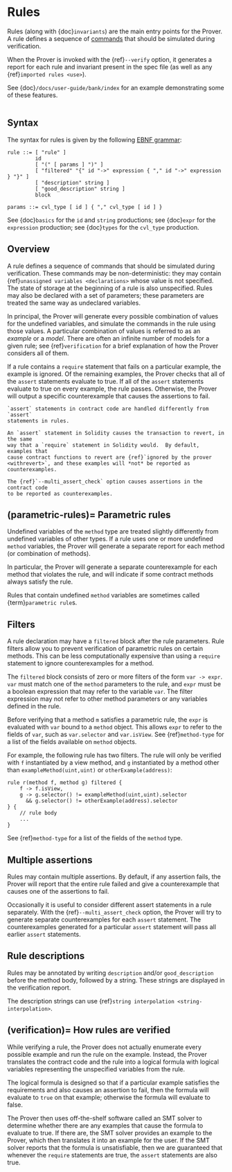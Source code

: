 Rules
=====

Rules (along with {doc}`invariants`) are the main entry points for the Prover.
A rule defines a sequence of [commands](statements) that should be simulated
during verification.

When the Prover is invoked with the {ref}`--verify` option, it generates a
report for each rule and invariant present in the spec file (as well as any
{ref}`imported rules <use>`).

See {doc}`/docs/user-guide/bank/index` for an example demonstrating some of
these features.

```{contents}
```

Syntax
------

The syntax for rules is given by the following [EBNF grammar](syntax):

```
rule ::= [ "rule" ]
         id
         [ "(" [ params ] ")" ]
         [ "filtered" "{" id "->" expression { "," id "->" expression } "}" ]
         [ "description" string ]
         [ "good_description" string ]
         block

params ::= cvl_type [ id ] { "," cvl_type [ id ] }

```

See {doc}`basics` for the `id` and `string` productions; see {doc}`expr` for the `expression`
production; see {doc}`types` for the `cvl_type` production.


Overview
--------

A rule defines a sequence of commands that should be simulated during
verification.  These commands may be non-deterministic: they may contain
{ref}`unassigned variables <declarations>` whose value is not specified.  The
state of storage at the beginning of a rule is also unspecified.  Rules may also
be declared with a set of parameters; these parameters are treated the same way
as undeclared variables.

In principal, the Prover will generate every possible combination of values for
the undefined variables, and simulate the commands in the rule using those
values.  A particular combination of values is referred to as an *example* or a
*model*.  There are often an infinite number of models for a given rule; see
{ref}`verification` for a brief explanation of how the Prover considers all of
them.

If a rule contains a `require` statement that fails on a particular example,
the example is ignored.  Of the remaining examples, the Prover checks that all
of the `assert` statements evaluate to true.  If all of the `assert` statements
evaluate to true on every example, the rule passes.  Otherwise, the Prover will
output a specific counterexample that causes the assertions to fail.

```{caution}
`assert` statements in contract code are handled differently from `assert`
statements in rules.

An `assert` statement in Solidity causes the transaction to revert, in the same
way that a `require` statement in Solidity would.  By default, examples that
cause contract functions to revert are {ref}`ignored by the prover
<withrevert>`, and these examples will *not* be reported as counterexamples.

The {ref}`--multi_assert_check` option causes assertions in the contract code
to be reported as counterexamples.
```


(parametric-rules)=
Parametric rules
----------------

Undefined variables of the `method` type are treated slightly differently from
undefined variables of other types.  If a rule uses one or more undefined
`method` variables, the Prover will generate a separate report for each method
(or combination of methods).

In particular, the Prover will generate a separate counterexample for each
method that violates the rule, and will indicate if some contract methods
always satisfy the rule.

Rules that contain undefined `method` variables are sometimes called
{term}`parametric rule`s.


Filters
-------

A rule declaration may have a `filtered` block after the rule parameters.
Rule filters allow you to prevent verification of parametric rules on certain
methods.  This can be less computationally expensive than using a `require`
statement to ignore counterexamples for a method.

The `filtered` block consists of zero or more filters of the form `var -> expr`.
`var` must match one of the `method` parameters to the rule, and `expr` must be
a boolean expression that may refer to the variable `var`.  The filter
expression may not refer to other method parameters or any variables defined in
the rule.

Before verifying that a method `m` satisfies a parametric rule, the `expr` is
evaluated with `var` bound to a `method` object.  This allows `expr` to refer
to the fields of `var`, such as `var.selector` and `var.isView`.  See
{ref}`method-type` for a list of the fields available on `method` objects.

For example, the following rule has two filters.  The rule will only be
verified with `f` instantiated by a view method, and `g` instantiated by a
method other than `exampleMethod(uint,uint)` or `otherExample(address)`:

```cvl
rule r(method f, method g) filtered {
    f -> f.isView,
    g -> g.selector() != exampleMethod(uint,uint).selector
      && g.selector() != otherExample(address).selector
} {
    // rule body
    ...
}
```

See {ref}`method-type` for a list of the fields of the `method` type.

Multiple assertions
-------------------

Rules may contain multiple assertions.  By default, if any assertion fails, the
Prover will report that the entire rule failed and give a counterexample that
causes one of the assertions to fail.

Occasionally it is useful to consider different assert statements in a rule
separately.  With the {ref}`--multi_assert_check` option, the Prover will try
to generate separate counterexamples for each `assert` statement.   The
counterexamples generated for a particular `assert` statement will pass all
earlier `assert` statements.

Rule descriptions
-----------------

Rules may be annotated by writing `description` and/or `good_description` before
the method body, followed by a string.  These strings are displayed in the
verification report.

The description strings can use {ref}`string interpolation <string-interpolation>`.

(verification)=
How rules are verified
----------------------

While verifying a rule, the Prover does not actually enumerate every possible
example and run the rule on the example.  Instead, the Prover translates the
contract code and the rule into a logical formula with logical variables
representing the unspecified variables from the rule.

The logical formula is designed so that if a particular example satisfies the
requirements and also causes an assertion to fail, then the formula will
evaluate to `true` on that example; otherwise the formula will evaluate
to false.

The Prover then uses off-the-shelf software called an SMT solver to determine
whether there are any examples that cause the formula to evaluate to true.  If
there are, the SMT solver provides an example to the Prover, which then
translates it into an example for the user.  If the SMT solver reports that the
formula is unsatisfiable, then we are guaranteed that whenever the `require`
statements are true, the `assert` statements are also true.

